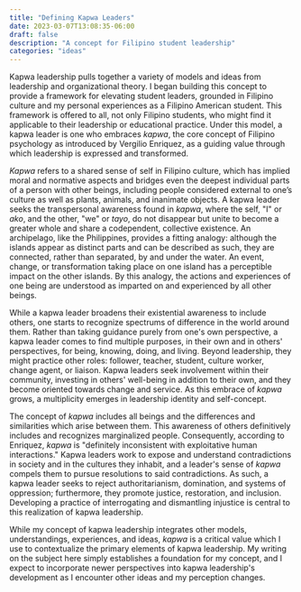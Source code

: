 ```yaml
---
title: "Defining Kapwa Leaders"
date: 2023-03-07T13:08:35-06:00
draft: false
description: "A concept for Filipino student leadership"
categories: "ideas"
---
```

Kapwa leadership pulls together a variety of models and ideas from leadership and organizational theory. I began building this concept to provide a framework for elevating student leaders, grounded in Filipino culture and my personal experiences as a Filipino American student. This framework is offered to all, not only Filipino students, who might find it applicable to their leadership or educational practice. Under this model, a kapwa leader is one who embraces _kapwa_, the core concept of Filipino psychology as introduced by Vergilio Enriquez, as a guiding value through which leadership is expressed and transformed.

_Kapwa_ refers to a shared sense of self in Filipino culture, which has implied moral and normative aspects and bridges even the deepest individual parts of a person with other beings, including people considered external to one’s culture as well as plants, animals, and inanimate objects. A kapwa leader seeks the transpersonal awareness found in _kapwa_, where the self, "I" or _ako_, and the other, "we" or _tayo_, do not disappear but unite to become a greater whole and share a codependent, collective existence. An archipelago, like the Philippines, provides a fitting analogy: although the islands appear as distinct parts and can be described as such, they are connected, rather than separated, by and under the water. An event, change, or transformation taking place on one island has a perceptible impact on the other islands. By this analogy, the actions and experiences of one being are understood as imparted on and experienced by all other beings.

While a kapwa leader broadens their existential awareness to include others, one starts to recognize spectrums of difference in the world around them. Rather than taking guidance purely from one's own perspective, a kapwa leader comes to find multiple purposes, in their own and in others' perspectives, for being, knowing, doing, and living. Beyond leadership, they might practice other roles: follower, teacher, student, culture worker, change agent, or liaison. Kapwa leaders seek involvement within their community, investing in others' well-being in addition to their own, and they become oriented towards change and service. As this embrace of _kapwa_ grows, a multiplicity emerges in leadership identity and self-concept.

The concept of _kapwa_ includes all beings and the differences and similarities which arise between them. This awareness of others definitively includes and recognizes marginalized people. Consequently, according to Enriquez, _kapwa_ is "definitely inconsistent with exploitative human interactions." Kapwa leaders work to expose and understand contradictions in society and in the cultures they inhabit, and a leader's sense of _kapwa_ compels them to pursue resolutions to said contradictions. As such, a kapwa leader seeks to reject authoritarianism, domination, and systems of oppression; furthermore, they promote justice, restoration, and inclusion. Developing a practice of interrogating and dismantling injustice is central to this realization of kapwa leadership.

While my concept of kapwa leadership integrates other models, understandings, experiences, and ideas, _kapwa_ is a critical value which I use to contextualize the primary elements of kapwa leadership. My writing on the subject here simply establishes a foundation for my concept, and I expect to incorporate newer perspectives into kapwa leadership's development as I encounter other ideas and my perception changes.